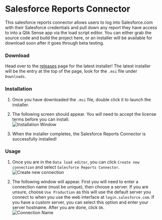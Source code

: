 # Salesforce Reports Connector
This salesforce reports connector allows users to log into Salesforce.com with their Salesforce credentials and pull down any report they have access to into a Qlik Sense app via the load script editor. You can either grab the source code and build the project here, or an installer will be available for download soon after it goes through beta testing.


### Download
Head over to the [releases](https://github.com/eapowertools/SalesforceReportsConnector/releases) page for the latest installer! The latest installer will be the entry at the top of the page, look for the `.msi` file under `Downloads`.


### Installation

1. Once you have downloaded the `.msi` file, double click it to launch the installer.

1. The following screen should appear. You will need to accept the license terms before you can install.  
![Installation Window](https://s3.amazonaws.com/eapowertools/salesforce-reports-connector/imgs/readme/installation.png)

1. When the installer completes, the Salesforce Reports Connector is successfully installed!


### Usage

1. Once you are in the `Data load editor`, you can click `Create new connection` and select `Salesforce Reports Connector`.  
![Create new connection](https://s3.amazonaws.com/eapowertools/salesforce-reports-connector/imgs/readme/chooseConnection.png)

1. The following window will appear. First you will need to enter a connection name (must be unique), then choose a server. If you are unsure, choose `Use Production` as this will use the default server you connect to when you use the web interface at `login.salesforce.com`. If you have a custom server, you can select this option and enter your server hostname. After you are done, click `Ok`.  
![Connection Name](https://s3.amazonaws.com/eapowertools/salesforce-reports-connector/imgs/readme/connectorName.png)
